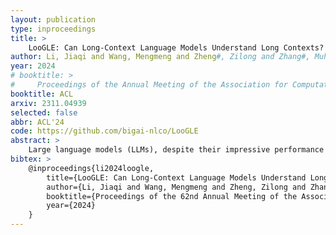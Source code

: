 ```yaml
---
layout: publication
type: inproceedings
title: >
    LooGLE: Can Long-Context Language Models Understand Long Contexts?
author: Li, Jiaqi and Wang, Mengmeng and Zheng#, Zilong and Zhang#, Muhan
year: 2024
# booktitle: >
#     Proceedings of the Annual Meeting of the Association for Computational Linguistics: ACL
booktitle: ACL
arxiv: 2311.04939
selected: false
abbr: ACL'24
code: https://github.com/bigai-nlco/LooGLE
abstract: >
    Large language models (LLMs), despite their impressive performance in various language tasks, are typically limited to processing texts within context-window size. This limitation has spurred significant research efforts to enhance LLMs' long-context understanding with high-quality long-sequence benchmarks. However, prior datasets in this regard suffer from shortcomings, such as short context length compared to the context window of modern LLMs; outdated documents that have data leakage problems; and an emphasis on short dependency tasks rather than long dependency tasks. In this paper, we present LooGLE, a Long Context Generic Language Evaluation benchmark for LLMs' long context understanding. LooGLE features relatively new documents post-2022, with over 24,000 tokens per document and 6,000 newly generated questions spanning diverse domains. Human annotators meticulously crafted more than 1,100 high-quality question-answer pairs to meet the long dependency requirements. These pairs underwent thorough cross-validation, yielding the most precise assessment of LLMs' long dependency capabilities. The evaluation of eight state-of-the-art LLMs on LooGLE revealed key findings: (i) commercial models outperformed open-sourced models; (ii) LLMs excelled in short dependency tasks like short question-answering and cloze tasks but struggled with more intricate long dependency tasks; (iii) in-context learning and chaining thoughts offered only marginal improvements; (iv) retrieval-based techniques demonstrated substantial benefits for short question-answering, while strategies for extending context window length had limited impact on long context understanding. As such, LooGLE not only provides a systematic and comprehensive evaluation schema on long-context LLMs, but also sheds light on future development of enhanced models towards "true long-context understanding".
bibtex: >
    @inproceedings{li2024loogle,
        title={LooGLE: Can Long-Context Language Models Understand Long Contexts?},
        author={Li, Jiaqi and Wang, Mengmeng and Zheng, Zilong and Zhang, Muhan},
        booktitle={Proceedings of the 62nd Annual Meeting of the Association for Computational Linguistics (Volume 1: Long Papers)},
        year={2024}
    }
---
```


